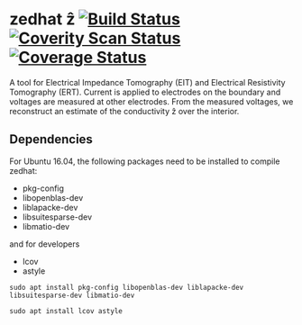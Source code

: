 # zedhat ẑ  [![Build Status](https://travis-ci.org/boyle/zedhat.svg?branch=master)](https://travis-ci.org/boyle/zedhat) [![Coverity Scan Status](https://scan.coverity.com/projects/15229/badge.svg)](https://scan.coverity.com/projects/boyle-zedhat) [![Coverage Status](https://coveralls.io/repos/github/boyle/zedhat/badge.svg?branch=master)](https://coveralls.io/github/boyle/zedhat?branch=master)
A tool for Electrical Impedance Tomography (EIT) and Electrical Resistivity Tomography (ERT).
Current is applied to electrodes on the boundary and voltages are measured at other electrodes.
From the measured voltages, we reconstruct an estimate of the conductivity ẑ over the interior.

## Dependencies

For Ubuntu 16.04, the following packages need to be installed to compile zedhat:

 - pkg-config
 - libopenblas-dev
 - liblapacke-dev
 - libsuitesparse-dev
 - libmatio-dev

and for developers

 - lcov
 - astyle

```sudo apt install pkg-config libopenblas-dev liblapacke-dev libsuitesparse-dev libmatio-dev```

```sudo apt install lcov astyle```
